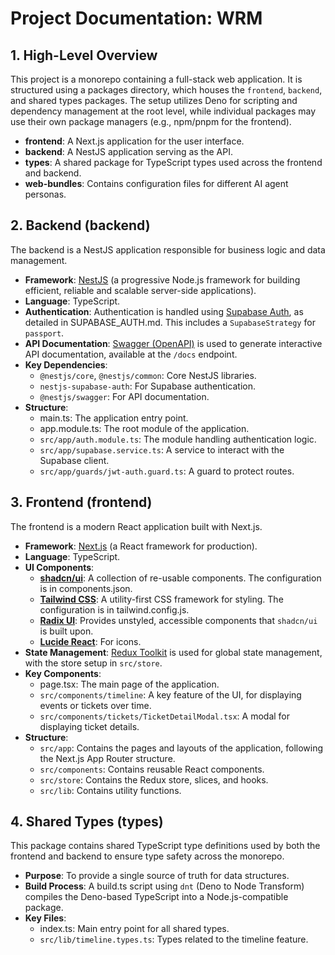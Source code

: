 
# Project Documentation: WRM

## 1. High-Level Overview

This project is a monorepo containing a full-stack web application. It is structured using a packages directory, which houses the `frontend`, `backend`, and shared types packages. The setup utilizes Deno for scripting and dependency management at the root level, while individual packages may use their own package managers (e.g., npm/pnpm for the frontend).

- **frontend**: A Next.js application for the user interface.
- **backend**: A NestJS application serving as the API.
- **types**: A shared package for TypeScript types used across the frontend and backend.
- **web-bundles**: Contains configuration files for different AI agent personas.

## 2. Backend (backend)

The backend is a NestJS application responsible for business logic and data management.

-   **Framework**: [NestJS](https://nestjs.com/) (a progressive Node.js framework for building efficient, reliable and scalable server-side applications).
-   **Language**: TypeScript.
-   **Authentication**: Authentication is handled using [Supabase Auth](https://supabase.com/docs/guides/auth), as detailed in SUPABASE_AUTH.md. This includes a `SupabaseStrategy` for `passport`.
-   **API Documentation**: [Swagger (OpenAPI)](https://swagger.io/) is used to generate interactive API documentation, available at the `/docs` endpoint.
-   **Key Dependencies**:
    -   `@nestjs/core`, `@nestjs/common`: Core NestJS libraries.
    -   `nestjs-supabase-auth`: For Supabase authentication.
    -   `@nestjs/swagger`: For API documentation.
-   **Structure**:
    -   main.ts: The application entry point.
    -   app.module.ts: The root module of the application.
    -   `src/app/auth.module.ts`: The module handling authentication logic.
    -   `src/app/supabase.service.ts`: A service to interact with the Supabase client.
    -   `src/app/guards/jwt-auth.guard.ts`: A guard to protect routes.

## 3. Frontend (frontend)

The frontend is a modern React application built with Next.js.

-   **Framework**: [Next.js](https://nextjs.org/) (a React framework for production).
-   **Language**: TypeScript.
-   **UI Components**:
    -   [**shadcn/ui**](https://ui.shadcn.com/): A collection of re-usable components. The configuration is in components.json.
    -   [**Tailwind CSS**](https://tailwindcss.com/): A utility-first CSS framework for styling. The configuration is in tailwind.config.js.
    -   [**Radix UI**](https://www.radix-ui.com/): Provides unstyled, accessible components that `shadcn/ui` is built upon.
    -   [**Lucide React**](https://lucide.dev/): For icons.
-   **State Management**: [Redux Toolkit](https://redux-toolkit.js.org/) is used for global state management, with the store setup in `src/store`.
-   **Key Components**:
    -   page.tsx: The main page of the application.
    -   `src/components/timeline`: A key feature of the UI, for displaying events or tickets over time.
    -   `src/components/tickets/TicketDetailModal.tsx`: A modal for displaying ticket details.
-   **Structure**:
    -   `src/app`: Contains the pages and layouts of the application, following the Next.js App Router structure.
    -   `src/components`: Contains reusable React components.
    -   `src/store`: Contains the Redux store, slices, and hooks.
    -   `src/lib`: Contains utility functions.

## 4. Shared Types (types)

This package contains shared TypeScript type definitions used by both the frontend and backend to ensure type safety across the monorepo.

-   **Purpose**: To provide a single source of truth for data structures.
-   **Build Process**: A build.ts script using `dnt` (Deno to Node Transform) compiles the Deno-based TypeScript into a Node.js-compatible package.
-   **Key Files**:
    -   index.ts: Main entry point for all shared types.
    -   `src/lib/timeline.types.ts`: Types related to the timeline feature.

